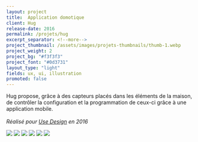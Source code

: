 ```yaml
---
layout: project
title:  Application domotique
client: Hug
release-date: 2016
permalink: /projets/hug
excerpt_separator: <!--more-->
project_thumbnail: /assets/images/projets-thumbnails/thumb-1.webp
project_weight: 2
project_bg: "#f3f3f3"
project_font: "#0d3731"
layout_type: "light"
fields: ux, ui, illustration
promoted: false
---
```

Hug propose, grâce à des capteurs placés dans les éléments de la maison<!--more-->, de contrôler la configuration et la programmation de ceux-ci grâce à une application mobile.
<br/><br/>
*Réalisé pour [Use Design](http://www.use-design.com) en 2016*

![](/assets/images/projets/hug/hug-3.webp)
![](/assets/images/projets/hug/hug-1.webp)
![](/assets/images/projets/hug/hug-4.webp)
![](/assets/images/projets/hug/hug-2.webp)
![](/assets/images/projets/hug/hug-6.webp)
![](/assets/images/projets/hug/hug-7.webp)
